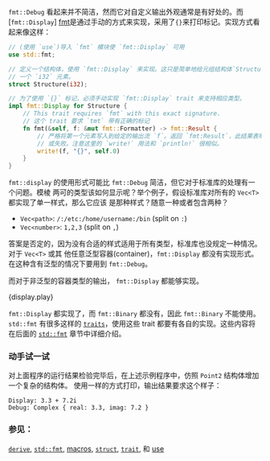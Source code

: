 `fmt::Debug` 看起来并不简洁，然而它对自定义输出外观通常是有好处的。而[`fmt::Display`]
[fmt]是通过手动的方式来实现，采用了`{}`来打印标记。实现方式看起来像这样：

```rust
// (使用 `use`)导入 `fmt` 模块使 `fmt::Display` 可用
use std::fmt;

// 定义一个结构体，使用 `fmt::Display` 来实现。这只是简单地给元组结构体`Structure` 包含
// 一个 `i32` 元素。
struct Structure(i32);

// 为了使用 `{}` 标记，必须手动实现 `fmt::Display` trait 来支持相应类型。
impl fmt::Display for Structure {
    // This trait requires `fmt` with this exact signature.
    // 这个 trait 要求 `tmt` 带有正确的标记
    fn fmt(&self, f: &mut fmt::Formatter) -> fmt::Result {
        // 严格将第一个元素写入到给定的输出流 `f`。返回 `fmt:Result`，此结果表明操作成功
        // 或失败。注意这里的 `write!` 用法和 `println!` 很相似。
        write!(f, "{}", self.0)
    }
}
```

`fmt::display` 的使用形式可能比 `fmt::Debug` 简洁，但它对于标准库的处理有一个问题。模棱
两可的类型该如何显示呢？举个例子，假设标准库对所有的 `Vec<T>` 都实现了单一样式，那么它应该
是那种样式？随意一种或者包含两种？

* `Vec<path>`: `/:/etc:/home/username:/bin` (split on `:`)
* `Vec<number>`: `1,2,3` (split on `,`)

答案是否定的，因为没有合适的样式适用于所有类型，标准库也没规定一种情况。对于 `Vec<T>` 或其
他任意泛型容器(container)，`fmt::Display` 都没有实现形式。在这种含有泛型的情况下要用到
 `fmt::Debug`。

而对于非泛型的容器类型的输出， `fmt::Display` 都能够实现。

{display.play}

`fmt::Display` 都实现了，而 `fmt::Binary` 都没有，因此 `fmt::Binary` 不能使用。
`std::fmt` 有很多这样的 [`traits`][traits]，使用这些 trait 都要有各自的实现。这些内容将
在后面的 [`std::fmt`][fmt] 章节中详细介绍。

### 动手试一试

对上面程序的运行结果检验完毕后，在上述示例程序中，仿照 `Point2` 结构体增加一个复杂的结构体。
使用一样的方式打印，输出结果要求这个样子：
```
Display: 3.3 + 7.2i
Debug: Complex { real: 3.3, imag: 7.2 }
```

### 参见：

[`derive`][derive], [`std::fmt`][fmt], [macros], [`struct`][structs],
[`trait`][traits], 和 [use][use]

[derive]: ../../trait/derive.html
[fmt]: http://doc.rust-lang.org/std/fmt/
[macros]: ../../macros.html
[structs]: ../../custom_types/structs.html
[traits]: ../../trait.html
[use]: ../../mod/use.html
